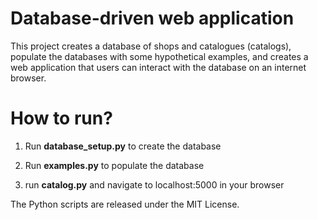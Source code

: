 # Database-driven web application

This project creates a database of shops and catalogues (catalogs), populate the databases with some hypothetical examples, and creates a web application that users can interact with the database on an internet browser.

# How to run?

1. Run **database_setup.py** to create the database

2. Run **examples.py** to populate the database

3. run **catalog.py** and navigate to localhost:5000 in your browser

The Python scripts are released under the MIT License.
